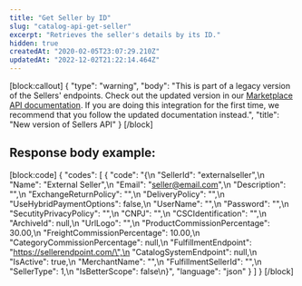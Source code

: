 ```yaml
---
title: "Get Seller by ID"
slug: "catalog-api-get-seller"
excerpt: "Retrieves the seller's details by its ID."
hidden: true
createdAt: "2020-02-05T23:07:29.210Z"
updatedAt: "2022-12-02T21:22:14.464Z"
---
```

[block:callout]
{
  "type": "warning",
  "body": "This is part of a legacy version of the Sellers' endpoints. Check out the updated version in our [Marketplace API documentation](https://developers.vtex.com/vtex-rest-api/reference/sellers). If you are doing this integration for the first time, we recommend that you follow the updated documentation instead.",
  "title": "New version of Sellers API"
}
[/block]
## Response body example:
[block:code]
{
  "codes": [
    {
      "code": "{\n    \"SellerId\": \"externalseller\",\n    \"Name\": \"External Seller\",\n    \"Email\": \"seller@email.com\",\n    \"Description\": \"\",\n    \"ExchangeReturnPolicy\": \"\",\n    \"DeliveryPolicy\": \"\",\n    \"UseHybridPaymentOptions\": false,\n    \"UserName\": \"\",\n    \"Password\": \"\",\n    \"SecutityPrivacyPolicy\": \"\",\n    \"CNPJ\": \"\",\n    \"CSCIdentification\": \"\",\n    \"ArchiveId\": null,\n    \"UrlLogo\": \"\",\n    \"ProductCommissionPercentage\": 30.00,\n    \"FreightCommissionPercentage\": 10.00,\n    \"CategoryCommissionPercentage\": null,\n    \"FulfillmentEndpoint\": \"https://sellerendpoint.com/\",\n    \"CatalogSystemEndpoint\": null,\n    \"IsActive\": true,\n    \"MerchantName\": \"\",\n    \"FulfillmentSellerId\": \"\",\n    \"SellerType\": 1,\n    \"IsBetterScope\": false\n}",
      "language": "json"
    }
  ]
}
[/block]